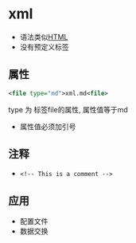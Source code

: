 # xml

- 语法类似[HTML](html.md)
- 没有预定义标签

## 属性

```xml
<file type="md">xml.md<file>
```

type 为 标签file的属性, 属性值等于md

- 属性值必须加引号

## 注释

- `<!-- This is a comment -->`

## 应用

- 配置文件
- 数据交换